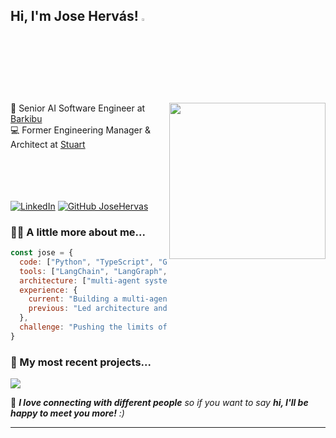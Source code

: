 <h2> Hi, I'm Jose Hervás! <img src="https://media.giphy.com/media/hvRJCLFzcasrR4ia7z/giphy.gif" width="3%"></h2>
<img align='right' src="https://media4.giphy.com/media/v1.Y2lkPTc5MGI3NjExaTZqcTg5Z2ZlYmV4emxhdmlxbDRham95eGVleTRudzM3Mmh3eXcyeiZlcD12MV9pbnRlcm5hbF9naWZfYnlfaWQmY3Q9Zw/qgQUggAC3Pfv687qPC/giphy.gif" width="250">
<p>🤖 Senior AI Software Engineer at <a href="https://www.barkibu.com/">Barkibu</a>
</br>
💻 Former Engineering Manager & Architect at <a href="https://stuart.com/">Stuart</a></p>

<br/><br/><br/><br/>
[![LinkedIn](https://custom-icon-badges.demolab.com/badge/LinkedIn-0A66C2?logo=linkedin-white&logoColor=fff)](https://www.linkedin.com/in/joseignaciohervasdiaz/)
[![GitHub JoseHervas](https://img.shields.io/github/followers/JoseHervas?label=follow&style=social)](https://github.com/JoseHervas)

### 🧑‍💻 A little more about me...  

```javascript
const jose = {
  code: ["Python", "TypeScript", "Go", "Node.js"],
  tools: ["LangChain", "LangGraph", "LangSmith", "Redis", "Kafka", "Kubernetes", "AWS", "Docker"],
  architecture: ["multi-agent systems", "RAG", "microservices", "cloud-native", "event-driven"],
  experience: {
    current: "Building a multi-agent (+16 agents) AI platform at Barkibu",
    previous: "Led architecture and engineering teams at Stuart"
  },
  challenge: "Pushing the limits of reasoning in AI agents with plan-then-act techniques"
}
```

### 🚀 My most recent projects...  

<p align="left">
  <a href="https://github.com/JoseHervas/darkstories">
    <img align="center" src="https://github-readme-stats.vercel.app/api/pin/?username=JoseHervas&repo=darkstories&cache_seconds=60" />
  </a>
</p>

🤝 <em><b>I love connecting with different people</b> so if you want to say <b>hi, I'll be happy to meet you more!</b> :)</em>

---
